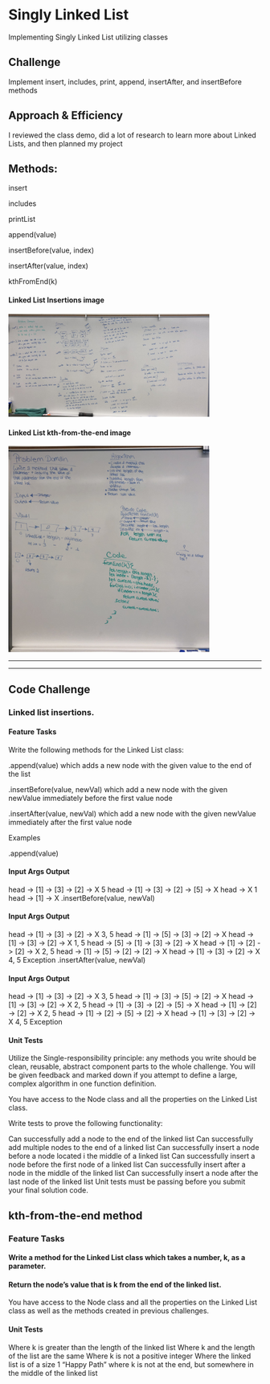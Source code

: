 # Singly Linked List

Implementing Singly Linked List utilizing classes

## Challenge

Implement insert, includes, print, append, insertAfter, and insertBefore methods

## Approach & Efficiency

I reviewed the class demo, did a lot of research to learn more about Linked Lists, and then planned my project

## Methods: 

insert

includes

printList

append(value)

insertBefore(value, index)

insertAfter(value, index)

kthFromEnd(k)

#### Linked List Insertions image

<img src="./assets/ll_insertions.jpg" width="400">

#### Linked List kth-from-the-end image

<img src="./assets/ll_kth_from_end.jpg" width="400">

------
------

## Code Challenge
### Linked list insertions.


#### Feature Tasks

Write the following methods for the Linked List class:

.append(value) which adds a new node with the given value to the end of the list

.insertBefore(value, newVal) which add a new node with the given newValue immediately before the first value node

.insertAfter(value, newVal) which add a new node with the given newValue immediately after the first value node


Examples

.append(value)

#### Input	Args	Output

head -> [1] -> [3] -> [2] -> X	5	head -> [1] -> [3] -> [2] -> [5] -> X
head -> X	1	head -> [1] -> X
.insertBefore(value, newVal)

#### Input	Args	Output

head -> [1] -> [3] -> [2] -> X	3, 5	head -> [1] -> [5] -> [3] -> [2] -> X
head -> [1] -> [3] -> [2] -> X	1, 5	head -> [5] -> [1] -> [3] -> [2] -> X
head -> [1] -> [2] -> [2] -> X	2, 5	head -> [1] -> [5] -> [2] -> [2] -> X
head -> [1] -> [3] -> [2] -> X	4, 5	Exception
.insertAfter(value, newVal)

#### Input	Args	Output

head -> [1] -> [3] -> [2] -> X	3, 5	head -> [1] -> [3] -> [5] -> [2] -> X
head -> [1] -> [3] -> [2] -> X	2, 5	head -> [1] -> [3] -> [2] -> [5] -> X
head -> [1] -> [2] -> [2] -> X	2, 5	head -> [1] -> [2] -> [5] -> [2] -> X
head -> [1] -> [3] -> [2] -> X	4, 5	Exception

#### Unit Tests

Utilize the Single-responsibility principle: any methods you write should be clean, reusable, abstract component parts to the whole challenge. You will be given feedback and marked down if you attempt to define a large, complex algorithm in one function definition.

You have access to the Node class and all the properties on the Linked List class.

Write tests to prove the following functionality:

Can successfully add a node to the end of the linked list
Can successfully add multiple nodes to the end of a linked list
Can successfully insert a node before a node located i the middle of a linked list
Can successfully insert a node before the first node of a linked list
Can successfully insert after a node in the middle of the linked list
Can successfully insert a node after the last node of the linked list
Unit tests must be passing before you submit your final solution code.

## kth-from-the-end method
### Feature Tasks

#### Write a method for the Linked List class which takes a number, k, as a parameter. 

#### Return the node’s value that is k from the end of the linked list. 

You have access to the Node class and all the properties on the Linked List class as well as the methods created in previous challenges.

#### Unit Tests

Where k is greater than the length of the linked list
Where k and the length of the list are the same
Where k is not a positive integer
Where the linked list is of a size 1
“Happy Path” where k is not at the end, but somewhere in the middle of the linked list